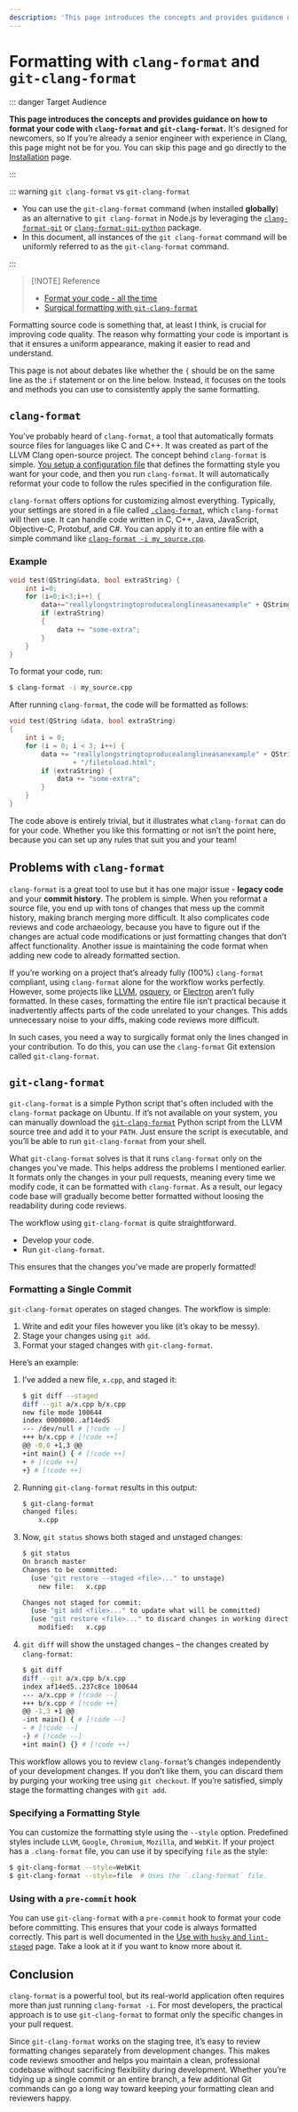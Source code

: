 ```yaml
---
description: 'This page introduces the concepts and provides guidance on how to format your code with `clang-format` and `git-clang-format`.'
---
```


# Formatting with `clang-format` and `git-clang-format`

::: danger Target Audience

**This page introduces the concepts and provides guidance on how to format your code with `clang-format` and `git-clang-format`.** It's designed for newcomers, so If you’re already a senior engineer with experience in Clang, this page might not be for you. You can skip this page and go directly to the [Installation](installation.md) page.

:::

::: warning `git clang-format` vs `git-clang-format`

- You can use the `git-clang-format` command (when installed **globally**) as an alternative to `git clang-format` in Node.js by leveraging the [`clang-format-git`](../apis/clang-format-git.md) or [`clang-format-git-python`](../apis/clang-format-git-python.md) package.
- In this document, all instances of the `git clang-format` command will be uniformly referred to as the `git-clang-format` command.

:::

> [!NOTE] Reference
>
> - [Format your code - all the time](https://ortogonal.github.io/cpp/git-clang-format/)
> - [Surgical formatting with `git-clang-format`](https://offlinemark.com/surgical-formatting-with-git-clang-format/)

Formatting source code is something that, at least I think, is crucial for improving code quality. The reason why formatting your code is important is that it ensures a uniform appearance, making it easier to read and understand.

This page is not about debates like whether the `{` should be on the same line as the `if` statement or on the line below. Instead, it focuses on the tools and methods you can use to consistently apply the same formatting.

## `clang-format`

You’ve probably heard of `clang-format`, a tool that automatically formats source files for languages like C and C++. It was created as part of the LLVM Clang open-source project. The concept behind `clang-format` is simple. [You setup a configuration file](/docs/get-started/configuration) that defines the formatting style you want for your code, and then you run `clang-format`. It will automatically reformat your code to follow the rules specified in the configuration file.

`clang-format` offers options for customizing almost everything. Typically, your settings are stored in a file called [`.clang-format`](/docs/get-started/configuration), which `clang-format` will then use. It can handle code written in C, C++, Java, JavaScript, Objective-C, Protobuf, and C#. You can apply it to an entire file with a simple command like [`clang-format -i my_source.cpp`](/docs/get-started/cli#frequently-used-commands).

### Example

```cpp [my_source.cpp]
void test(QString&data, bool extraString) {
    int i=0;
    for (i=0;i<3;i++) {
        data+="reallylongstringtoproducealonglineasanexample" + QString::number(i * 1000) + "/filetoload.html";
        if (extraString)
        {
            data += "some-extra";
        }
    }
}
```

To format your code, run:

```sh
$ clang-format -i my_source.cpp
```

After running `clang-format`, the code will be formatted as follows:

```cpp [my_source.cpp]
void test(QString &data, bool extraString)
{
    int i = 0;
    for (i = 0; i < 3; i++) {
        data += "reallylongstringtoproducealonglineasanexample" + QString::number(i * 1000)
                + "/filetoload.html";
        if (extraString) {
            data += "some-extra";
        }
    }
}
```

The code above is entirely trivial, but it illustrates what `clang-format` can do for your code. Whether you like this formatting or not isn’t the point here, because you can set up any rules that suit you and your team!

## Problems with `clang-format`

`clang-format` is a great tool to use but it has one major issue - **legacy code** and your **commit history**. The problem is simple. When you reformat a source file, you end up with tons of changes that mess up the commit history, making branch merging more difficult. It also complicates code reviews and code archaeology, because you have to figure out if the changes are actual code modifications or just formatting changes that don’t affect functionality. Another issue is maintaining the code format when adding new code to already formatted section.

If you’re working on a project that’s already fully (100%) `clang-format` compliant, using `clang-format` alone for the workflow works perfectly. However, some projects like [LLVM](https://github.com/llvm/llvm-project), [osquery](https://github.com/osquery/osquery), or [Electron](https://github.com/electron/electron) aren’t fully formatted. In these cases, formatting the entire file isn’t practical because it inadvertently affects parts of the code unrelated to your changes. This adds unnecessary noise to your diffs, making code reviews more difficult.

In such cases, you need a way to surgically format only the lines changed in your contribution. To do this, you can use the `clang-format` Git extension called `git-clang-format`.

## `git-clang-format`

`git-clang-format` is a simple Python script that's often included with the `clang-format` package on Ubuntu. If it’s not available on your system, you can manually download the [`git-clang-format`](https://github.com/llvm/llvm-project/blob/main/clang/tools/clang-format/git-clang-format) Python script from the LLVM source tree and add it to your `PATH`. Just ensure the script is executable, and you’ll be able to run `git-clang-format` from your shell.

What `git-clang-format` solves is that it runs `clang-format` only on the changes you've made. This helps address the problems I mentioned earlier. It formats only the changes in your pull requests, meaning every time we modify code, it can be formatted with `clang-format`. As a result, our legacy code base will gradually become better formatted without loosing the readability during code reviews.

The workflow using `git-clang-format` is quite straightforward.

- Develop your code.
- Run `git-clang-format`.

This ensures that the changes you've made are properly formatted!

### Formatting a Single Commit

`git-clang-format` operates on staged changes. The workflow is simple:

1. Write and edit your files however you like (it’s okay to be messy).
1. Stage your changes using `git add`.
1. Format your staged changes with `git-clang-format`.

Here’s an example:

1. I’ve added a new file, `x.cpp`, and staged it:

    ```sh
    $ git diff --staged
    diff --git a/x.cpp b/x.cpp
    new file mode 100644
    index 0000000..af14ed5
    --- /dev/null # [!code --]
    +++ b/x.cpp # [!code ++]
    @@ -0,0 +1,3 @@
    +int main() { # [!code ++]
    + # [!code ++]
    +} # [!code ++]
    ```

1. Running `git-clang-format` results in this output:

    ```sh
    $ git-clang-format
    changed files:
        x.cpp
    ```

1. Now, `git status` shows both staged and unstaged changes:

    ```sh
    $ git status
    On branch master
    Changes to be committed:
      (use "git restore --staged <file>..." to unstage)
        new file:   x.cpp

    Changes not staged for commit:
      (use "git add <file>..." to update what will be committed)
      (use "git restore <file>..." to discard changes in working directory)
        modified:   x.cpp
    ```

1. `git diff` will show the unstaged changes – the changes created by `clang-format`:

    ```sh
    $ git diff
    diff --git a/x.cpp b/x.cpp
    index af14ed5..237c8ce 100644
    --- a/x.cpp # [!code --]
    +++ b/x.cpp # [!code ++]
    @@ -1,3 +1 @@
    -int main() { # [!code --]
    - # [!code --]
    -} # [!code --]
    +int main() {} # [!code ++]
    ```

This workflow allows you to review `clang-format`’s changes independently of your development changes. If you don’t like them, you can discard them by purging your working tree using `git checkout`. If you’re satisfied, simply stage the formatting changes with `git add`.

### Specifying a Formatting Style

You can customize the formatting style using the `--style` option. Predefined styles include `LLVM`, `Google`, `Chromium`, `Mozilla`, and `WebKit`. If your project has a `.clang-format` file, you can use it by specifying `file` as the style:

```sh
$ git-clang-format --style=WebKit
$ git-clang-format --style=file  # Uses the `.clang-format` file.
```

### Using with a `pre-commit` hook

You can use `git-clang-format` with a `pre-commit` hook to format your code before committing. This ensures that your code is always formatted correctly. This part is well documented in the [Use with `husky` and `lint-staged`](use-with-husky-and-lint-staged.md) page. Take a look at it if you want to know more about it.

## Conclusion

`clang-format` is a powerful tool, but its real-world application often requires more than just running `clang-format -i`. For most developers, the practical approach is to use `git-clang-format` to format only the specific changes in your pull request.

Since `git-clang-format` works on the staging tree, it’s easy to review formatting changes separately from development changes. This makes code reviews smoother and helps you maintain a clean, professional codebase without sacrificing flexibility during development. Whether you’re tidying up a single commit or an entire branch, a few additional Git commands can go a long way toward keeping your formatting clean and reviewers happy.
